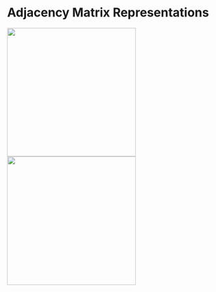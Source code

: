 # Adjacency Matrix Representations
<img src="https://i.ytimg.com/vi/9C2cpQZVRBA/maxresdefault.jpg" height=300 width="auto" >
<img src="http://www.michaelmcguffin.com/courses/vis/patternsInAdjacencyMatrix.png" height=300 >

